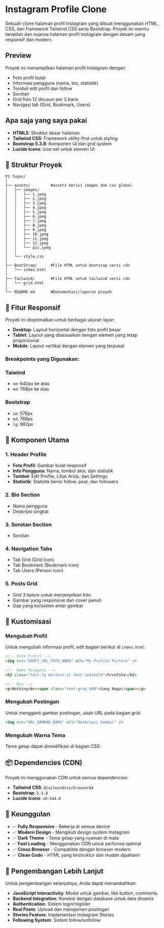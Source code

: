 # Instagram Profile Clone

Sebuah clone halaman profil Instagram yang dibuat menggunakan HTML, CSS, dan framework Tailwind CSS serta Bootstrap. Proyek ini meniru tampilan dan nuansa halaman profil Instagram dengan desain yang responsif dan modern.

## Preview

Proyek ini menampilkan halaman profil Instagram dengan:
- Foto profil bulat
- Informasi pengguna (nama, bio, statistik)
- Tombol edit profil dan follow
- Sorotan
- Grid foto 12 disusun per 3 baris
- Navigasi tab (Grid, Bookmark, Users)

## Apa saja yang saya pakai

- **HTML5**: Struktur dasar halaman
- **Tailwind CSS**: Framework utility-first untuk styling
- **Bootstrap 5.3.8**: Komponen UI dan grid system
- **Lucide Icons**: Icon set untuk elemen UI

## 📁 Struktur Proyek
```
P2 Tugas/
│
├── assets/         #assets berisi images dan css global
│   ├── images/
│   │   ├── 1.jpeg
│   │   ├── 2.jpeg
│   │   ├── 3.jpeg
│   │   ├── 4.jpeg
│   │   ├── 5.jpeg
│   │   ├── 6.jpeg
│   │   ├── 7.jpeg
│   │   ├── 8.jpeg
│   │   ├── 9.jpeg
│   │   ├── 10.jpeg
│   │   ├── 11.jpeg
│   │   ├── 12.jpeg
│   │   └── pic.jpeg
│   │
│   └── style.css
│
├── BootStrap/      #File HTML untuk bootsrap versi cdn
│   └── index.html
│
├── Tailwind/       #File HTML untuk tailwind versi cdn
│   └── grid.html
│
└── README.md       #Dokumentasi/laporan proyek
```

## 📱 Fitur Responsif

Proyek ini dioptimalkan untuk berbagai ukuran layar:

- **Desktop**: Layout horizontal dengan foto profil besar
- **Tablet**: Layout yang disesuaikan dengan elemen yang tetap proporsional  
- **Mobile**: Layout vertikal dengan elemen yang terpusat

### Breakpoints yang Digunakan:
 ### Taiwind
- `sm`: 640px ke atas
- `md`: 768px ke atas  

 ### Bootstrap
- `sm`: 576px
- `md`: 768px
- `lg`: 992px

## 🎨 Komponen Utama

### 1. Header Profile
- **Foto Profil**: Gambar bulat responsif
- **Info Pengguna**: Nama, tombol aksi, dan statistik
- **Tombol**: Edit Profile, Lihat Arsip, dan Settings
- **Statistik**: Statistik berisi follow, post, dan followers

### 2. Bio Section
- Nama pengguna
- Deskripsi singkat

### 3. Sorotan Section
- Sorotan

### 4. Navigation Tabs
- Tab Grid (Grid icon)
- Tab Bookmark (Bookmark icon)  
- Tab Users (Person icon)

### 5. Posts Grid
- Grid 3 kolom untuk menampilkan foto
- Gambar yang responsive dan cover penuh
- Gap yang konsisten antar gambar

## 🎯 Kustomisasi

### Mengubah Profil
Untuk mengubah informasi profil, edit bagian berikut di `index.html`:

```html
<!-- Foto Profil -->
<img src="GANTI_URL_FOTO_ANDA" alt="My Profile Picture" />

<!-- Nama Pengguna -->
<h2 class="text-lg md:text-xl font-semibold">hrvnfsha</h2>

<!-- Bio -->
<p>Nothing<br><span class="text-gray-400">Sang Naga</span></p>
```

### Mengubah Postingan
Untuk mengganti gambar postingan, ubah URL pada bagian grid:

```html
<img src="URL_GAMBAR_BARU" alt="Deskripsi Gambar" />
```

### Mengubah Warna Tema
Tema gelap dapat dimodifikasi di bagian CSS:

## 📦 Dependencies (CDN)

Proyek ini menggunakan CDN untuk semua dependencies:

- **Tailwind CSS**: `@tailwindcss/browser@4`
- **Bootstrap**: `5.3.8`
- **Lucide Icons**: `v0.544.0`

## 🌟 Keunggulan

- ✅ **Fully Responsive** - Bekerja di semua device
- ✅ **Modern Design** - Mengikuti design system Instagram
- ✅ **Dark Theme** - Tema gelap yang nyaman di mata
- ✅ **Fast Loading** - Menggunakan CDN untuk performa optimal
- ✅ **Cross Browser** - Compatible dengan browser modern
- ✅ **Clean Code** - HTML yang terstruktur dan mudah dipahami

## 🔧 Pengembangan Lebih Lanjut

Untuk pengembangan selanjutnya, Anda dapat menambahkan:

- **JavaScript Interactivity**: Modal untuk gambar, like button, comments
- **Backend Integration**: Koneksi dengan database untuk data dinamis
- **Authentication**: Sistem login/register
- **Real Posts**: Upload dan manajemen postingan
- **Stories Feature**: Implementasi Instagram Stories
- **Following System**: Sistem follow/unfollow